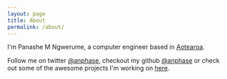```yaml
---
layout: page
title: About
permalink: /about/
---
```


I'm Panashe M Ngwerume, a computer engineer based in [Aotearoa](https://en.wikipedia.org/wiki/Aotearoa).

Follow me on twitter [@anphase](https://twitter.com/anphase/), checkout my github [@anphase](https://github.com/anphase/) or check out some of the awesome projects I'm working on [here](../projects).